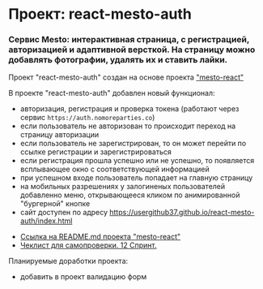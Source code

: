 # Проект: react-mesto-auth

### Сервис Mesto: интерактивная страница, с регистрацией, авторизацией и адаптивной версткой. На страницу можно добавлять фотографии, удалять их и ставить лайки.


Проект "react-mesto-auth" создан на основе проекта ["mesto-react"](https://github.com/UserGitHub37/mesto-react/blob/main/README.md)

В проекте "react-mesto-auth" добавлен новый функционал:
  * авторизация, регистрация и проверка токена (работают через сервис `https://auth.nomoreparties.co`)
  * если пользователь не авторизован то происходит переход на страницу авторизации
  * если пользователь не зарегистрирован, то он может перейти по ссылке регистрации и зарегистрироваться
  * если регистрация прошла успешно или не успешно, то появляется всплывающее окно с соответствующей информацией
  * при успешном входе пользователь попадает на главную страницу
  * на мобильных разрешениях у залогиненых пользователей добавленно меню, открывающееся кликом по анимированной "бургерной" кнопке
  * сайт доступен по адресу https://usergithub37.github.io/react-mesto-auth/index.html


  + [Ссылка на README.md проекта "mesto-react"](https://github.com/UserGitHub37/mesto-react/blob/main/README.md)
  + [Чеклист для самопроверки. 12 Спринт.](https://code.s3.yandex.net/web-developer/checklists-pdf/new-program/checklist-12.pdf)


Планируемые доработки проекта:
* добавить в проект валидацию форм
